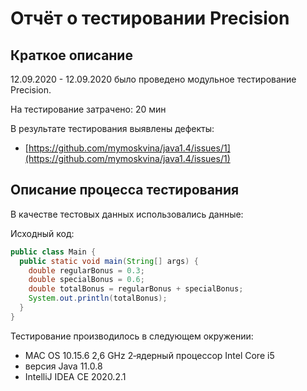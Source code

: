 
# Отчёт о тестировании Precision

## Краткое описание

12.09.2020 - 12.09.2020 было проведено модульное тестирование Precision.

На тестирование затрачено: 20 мин

В результате тестирования выявлены дефекты:
* [https://github.com/mymoskvina/java1.4/issues/1](https://github.com/mymoskvina/java1.4/issues/1)

## Описание процесса тестирования

В качестве тестовых данных использовались данные:

Исходный код:

```java
public class Main {
  public static void main(String[] args) {
    double regularBonus = 0.3;
    double specialBonus = 0.6;
    double totalBonus = regularBonus + specialBonus;
    System.out.println(totalBonus);
  }
}
```


Тестирование производилось в следующем окружении:
* MAC OS 10.15.6 2,6 GHz 2‑ядерный процессор Intel Core i5
* версия Java 11.0.8
* IntelliJ IDEA CE 2020.2.1